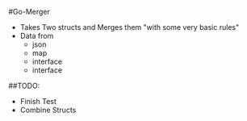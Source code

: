 #Go-Merger
* Takes Two structs and Merges them "with some very basic rules"
* Data from
  * json
  * map
  * interface
  * interface

##TODO:
* Finish Test
* Combine Structs
